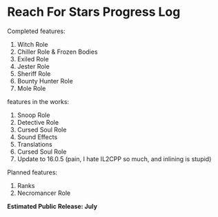 # Reach For Stars Progress Log

Completed features:
1. Witch Role
2. Chiller Role & Frozen Bodies
3. Exiled Role
4. Jester Role
5. Sheriff Role
6. Bounty Hunter Role
7. Mole Role

features in the works:
1. Snoop Role
2. Detective Role
3. Cursed Soul Role
4. Sound Effects
5. Translations
6. Cursed Soul Role
7. Update to 16.0.5 (pain, I hate IL2CPP so much, and inlining is stupid)

Planned features:
1. Ranks
2. Necromancer Role

**Estimated Public Release: July**
